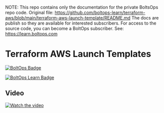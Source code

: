 <!-- note marker start -->
NOTE: This repo contains only the documentation for the private BoltsOps repo code.
Original file: https://github.com/boltops-learn/terraform-aws/blob/main/terraform-aws-launch-template/README.md
The docs are publish so they are available for interested subscribers.
For access to the source code, you can become a BoltOps subscriber.
See: https://learn.boltops.com

<!-- note marker end -->

# Terraform AWS Launch Templates

[![BoltOps Badge](https://img.boltops.com/boltops/badges/boltops-badge.png)](https://www.boltops.com)

[![BoltOps Learn Badge](https://img.boltops.com/boltops-learn/boltops-learn.png)](https://learn.boltops.com)

## Video

[![Watch the video](https://learn-uploads.boltops.com/l1hbsgot2p31mapvmzmogtnsyh5r)](https://learn.boltops.com/courses/terraform-aws/lessons/terraform-aws-launch-templates)
